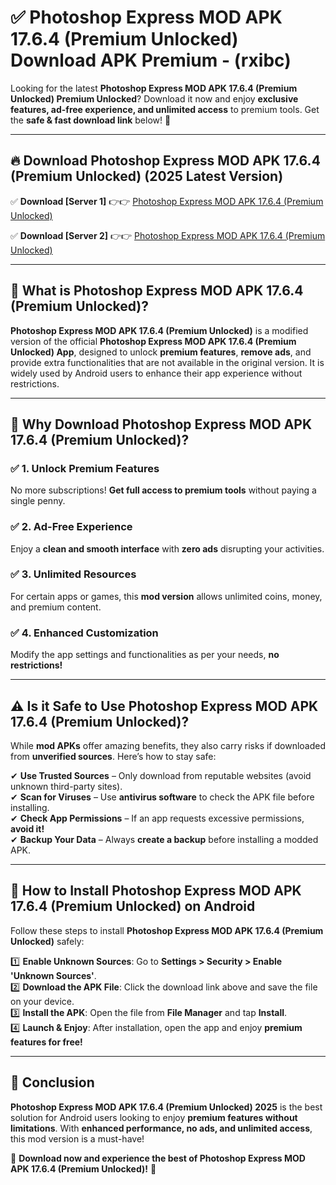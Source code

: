 
# ✅ Photoshop Express MOD APK 17.6.4 (Premium Unlocked) Download APK Premium -  (rxibc) 

Looking for the latest **Photoshop Express MOD APK 17.6.4 (Premium Unlocked) Premium Unlocked**? Download it now and enjoy **exclusive features, ad-free experience, and unlimited access** to premium tools. Get the **safe & fast download link** below! 🚀

---

## 🔥 Download Photoshop Express MOD APK 17.6.4 (Premium Unlocked) (2025 Latest Version)

✅ **Download [Server 1]** 👉👉 [Photoshop Express MOD APK 17.6.4 (Premium Unlocked) ](https://apkcomod.com?title=Photoshop_Express_MOD_APK_17.6.4_(Premium_Unlocked))  

✅ **Download [Server 2]** 👉👉 [Photoshop Express MOD APK 17.6.4 (Premium Unlocked) ](https://apkcomod.com?title=Photoshop_Express_MOD_APK_17.6.4_(Premium_Unlocked))  


---

## 📌 What is Photoshop Express MOD APK 17.6.4 (Premium Unlocked)?

**Photoshop Express MOD APK 17.6.4 (Premium Unlocked)** is a modified version of the official **Photoshop Express MOD APK 17.6.4 (Premium Unlocked) App**, designed to unlock **premium features**, **remove ads**, and provide extra functionalities that are not available in the original version. It is widely used by Android users to enhance their app experience without restrictions.

---

## 🌟 Why Download Photoshop Express MOD APK 17.6.4 (Premium Unlocked)?

### ✅ 1. Unlock Premium Features
No more subscriptions! **Get full access to premium tools** without paying a single penny.

### ✅ 2. Ad-Free Experience
Enjoy a **clean and smooth interface** with **zero ads** disrupting your activities.

### ✅ 3. Unlimited Resources
For certain apps or games, this **mod version** allows unlimited coins, money, and premium content.

### ✅ 4. Enhanced Customization
Modify the app settings and functionalities as per your needs, **no restrictions!**

---

## ⚠️ Is it Safe to Use Photoshop Express MOD APK 17.6.4 (Premium Unlocked)?

While **mod APKs** offer amazing benefits, they also carry risks if downloaded from **unverified sources**. Here’s how to stay safe:

✔ **Use Trusted Sources** – Only download from reputable websites (avoid unknown third-party sites).  
✔ **Scan for Viruses** – Use **antivirus software** to check the APK file before installing.  
✔ **Check App Permissions** – If an app requests excessive permissions, **avoid it!**  
✔ **Backup Your Data** – Always **create a backup** before installing a modded APK.

---

## 📲 How to Install Photoshop Express MOD APK 17.6.4 (Premium Unlocked) on Android

Follow these steps to install **Photoshop Express MOD APK 17.6.4 (Premium Unlocked)** safely:

1️⃣ **Enable Unknown Sources**: Go to **Settings > Security > Enable 'Unknown Sources'**.  
2️⃣ **Download the APK File**: Click the download link above and save the file on your device.  
3️⃣ **Install the APK**: Open the file from **File Manager** and tap **Install**.  
4️⃣ **Launch & Enjoy**: After installation, open the app and enjoy **premium features for free!**

---

## 🚀 Conclusion

**Photoshop Express MOD APK 17.6.4 (Premium Unlocked) 2025** is the best solution for Android users looking to enjoy **premium features without limitations**. With **enhanced performance, no ads, and unlimited access**, this mod version is a must-have!

🔻 **Download now and experience the best of Photoshop Express MOD APK 17.6.4 (Premium Unlocked)!** 🔻


